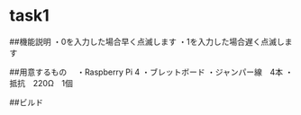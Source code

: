 # task1

##機能説明
  ・0を入力した場合早く点滅します
  ・1を入力した場合遅く点滅します
  
##用意するもの
　・Raspberry Pi 4
  ・ブレットボード
  ・ジャンパー線　4本
  ・抵抗　220Ω　1個

##ビルド

  
